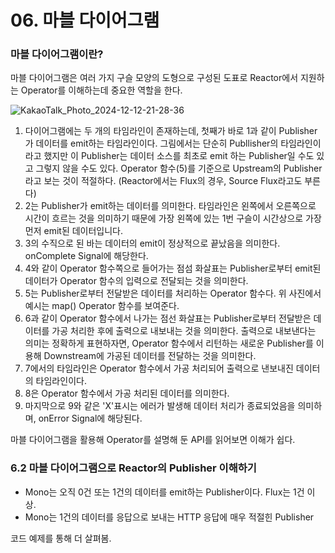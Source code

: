 
# 06. 마블 다이어그램

### 마블 다이어그램이란?

마블 다이어그램은 여러 가지 구슬 모양의 도형으로 구성된 도표로 Reactor에서 지원하는 Operator를 이해하는데 중요한 역할을 한다.

![KakaoTalk_Photo_2024-12-12-21-28-36](https://github.com/user-attachments/assets/5a4bba7a-53e9-428d-b4c7-1f30dc5b7ea8)

1. 다이어그램에는 두 개의 타임라인이 존재하는데, 첫째가 바로 1과 같이 Publisher가 데이터를 emit하는 타임라인이다. 그림에서는 단순히 Publlisher의 타임라인이라고 했지만 이 Publisher는 데이터 소스를 최초로 emit 하는 
   Publisher일 수도 있고 그렇지 않을 수도 있다. Operator 함수(5)를 기준으로 Upstream의 Publisher라고 보는 것이 적절하다. (Reactor에서는 Flux의 경우, Source Flux라고도 부른다)
2. 2는 Publisher가 emit하는 데이터를 의미한다. 타임라인은 왼쪽에서 오른쪽으로 시간이 흐르는 것을 의미하기 때문에 가장 왼쪽에 있는 1번 구슬이 시간상으로 가장 먼저 emit된 데이터입니다.
3. 3의 수직으로 된 바는 데이터의 emit이 정상적으로 끝났음을 의미한다. onComplete Signal에 해당한다.
4. 4와 같이 Operator 함수쪽으로 들어가는 점섬 화살표는 Publisher로부터 emit된 데이터가 Operator 함수의 입력으로 전달되는 것을 의미한다.
5. 5는 Publisher로부터 전달받은 데이터를 처리하는 Operator 함수다. 위 사진에서 예시는 map() Operator 함수를 보여준다.
6. 6과 같이 Operator 함수에서 나가는 점선 화살표는 Publisher로부터 전달받은 데이터를 가공 처리한 후에 출력으로 내보내는 것을 의미한다. 출력으로 내보낸다는 의미는 정확하게 표현하자면, Operator 함수에서 리턴하는 새로운 Publisher를 이용해 Downstream에 가공된 데이터를 전달하는 것을 의미한다.
7. 7에서의 타임라인은 Operator 함수에서 가공 처리되어 출력으로 낸보내진 데이터의 타임라인이다.
8. 8은 Operator 함수에서 가공 처리된 데이터를 의미한다.
9. 마지막으로 9와 같은 'X'표시는 에러가 발생해 데이터 처리가 종료되었음을 의미하며, onError Signal에 해당된다.

마블 다이어그램을 활용해 Operator를 설명해 둔 API를 읽어보면 이해가 쉽다.


### 6.2 마블 다이어그램으로 Reactor의 Publisher 이해하기

* Mono는 오직 0건 또는 1건의 데이터를 emit하는 Publisher이다. Flux는 1건 이상.
* Mono는 1건의 데이터를 응답으로 보내는 HTTP 응답에 매우 적절힌 Publisher


코드 예제를 통해 더 살펴봄.